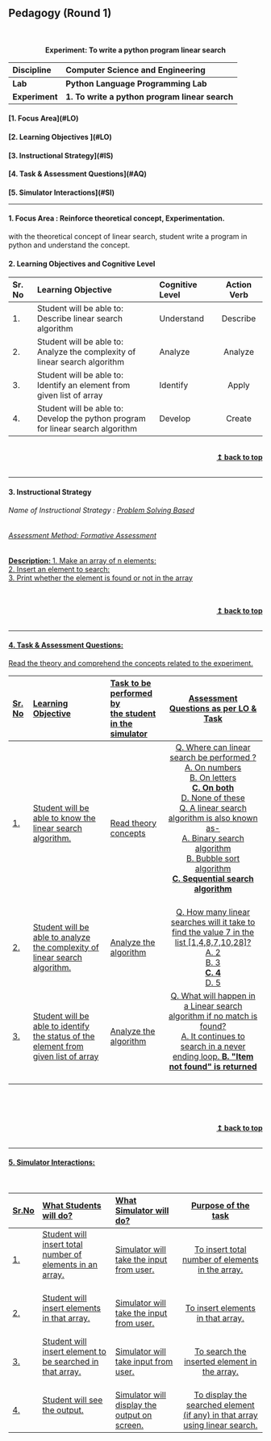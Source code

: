 ## Pedagogy (Round 1)
<p align="center">
<br>
<br>
<b> Experiment: To write a python program linear search  <a name="top"> </b></a> <br>
</p>

<b>Discipline | <b>Computer Science and Engineering </b>
:--|:--|
<b> Lab </b>| <b> Python Language Programming Lab</b>
<b> Experiment </b>|     <b> 1. To write a python program linear search </b>


<h4> [1. Focus Area](#LO)
<h4> [2. Learning Objectives ](#LO)
<h4> [3. Instructional Strategy](#IS)
<h4> [4. Task & Assessment Questions](#AQ)
<h4> [5. Simulator Interactions](#SI)
<hr>

<a name="LO"></a>
#### 1. Focus Area : Reinforce theoretical concept, Experimentation.
with the theoretical concept of linear search, student write a program in python and understand the concept.
#### 2. Learning Objectives and Cognitive Level


Sr. No |	Learning Objective	| Cognitive Level | Action Verb
:--|:--|:--|:-:
1.| Student will be able to: <br>Describe linear search algorithm <br>  | Understand | Describe
2.| Student will be able to: <br>Analyze the complexity of linear search algorithm <br>  | Analyze | Analyze
3.| Student will be able to: <br>Identify an element from given list of array <br>  | Identify | Apply
4.| Student will be able to: <br>Develop the python program for linear search algorithm <br>  | Develop | Create



<br/>
<div align="right">
    <b><a href="#top">↥ back to top</a></b>
</div>
<br/>
<hr>

<a name="IS"></a>
#### 3. Instructional Strategy
###### Name of Instructional Strategy  :    <u> Problem Solving Based
###### Assessment Method: Formative Assessment

<u> <b>Description: </b>1. Make an array of n elements: </u><br>
<u> <b></b>2. Insert an element to search: </u><br>
<u> <b> </b>3. Print whether the element is found or not in the array </u><br>
<br>
 

<br/>
<div align="right">
    <b><a href="#top">↥ back to top</a></b>
</div>
<br/>
<hr>

<a name="AQ"></a>
#### 4. Task & Assessment Questions:

Read the theory and comprehend the concepts related to the experiment.
<br>

Sr. No |	Learning Objective	| Task to be performed by <br> the student  in the simulator | Assessment Questions as per LO & Task
:--|:--|:--|:-:
1.| Student will be able to know the linear search algorithm. | <br> Read theory concepts | Q. Where can linear search be performed ? <br> A. On numbers <br> B. On letters <br> <b> C. On both </b> <br>  D. None of these  <br> Q. A linear search algorithm is also known as- <br> A. Binary search algorithm <br> B. Bubble sort algorithm <br> <b> C. Sequential search algorithm <br> </b>  <br>
2.| Student will be able to analyze the complexity of linear search algorithm. | Analyze the algorithm <br> | Q. How many linear searches will it take to find the value 7 in the list [1,4,8,7,10,28]? <br> A. 2 <br> B. 3 <br> <b> C. 4 </b> <br> D. 5  <br> 
3.| Student will be able to identify the status of the element from given list of array | Analyze the algorithm <br> |Q. What will happen in a Linear search algorithm if no match is found? <br> A. It continues to search in a never ending loop. <b> B. "Item not found" is returned </b> <br>   <br> 




 <br>

 <u>  <u>
<br/>
<div align="right">
    <b><a href="#top">↥ back to top</a></b>
</div>
<br/>
<hr>

<a name="SI"></a>

#### 5. Simulator Interactions:
<br>

Sr.No | What Students will do? |	What Simulator will do?	| Purpose of the task
:--|:--|:--|:--:
1.| Student will insert total number of elements in an array. <br>  <br>  | Simulator will take the input from user. <br>   | To insert total number of elements in the array.
2.| Student will insert elements in that array. <br>  <br>  | Simulator will take the input from user. <br>   | To insert elements in that array.
3.| Student will insert element to be searched in that array. <br>  <br>  | Simulator will take input from user. <br>   | To search the inserted element in the array.
4.| Student will see the output. <br>  <br>  | Simulator will display the output on screen. <br>  | To display the searched element (if any) in that array using linear search.
